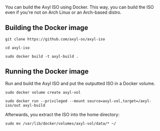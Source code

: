 You can build the Axyl ISO using Docker. This way, you can build the ISO even if
you're not on Arch Linux or an Arch-based distro.

## Building the Docker image

`git clone https://github.com/axyl-os/axyl-iso`

`cd axyl-iso`

`sudo docker build -t axyl-build .`

## Running the Docker image

Run and build the Axyl ISO and put the outputted ISO in a Docker volume.

`sudo docker volume create axyl-vol`

`sudo docker run --privileged --mount source=axyl-vol,target=/axyl-iso/out axyl-build`

Afterwards, you extract the ISO into the home directory:

`sudo mv /var/lib/docker/volumes/axyl-vol/data/* ~/`
